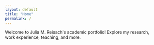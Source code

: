 ```yaml
---
layout: default
title: "Home"
permalink: /
---
```


Welcome to Julia M. Reisach's academic portfolio! Explore my research, work experience, teaching, and more.


